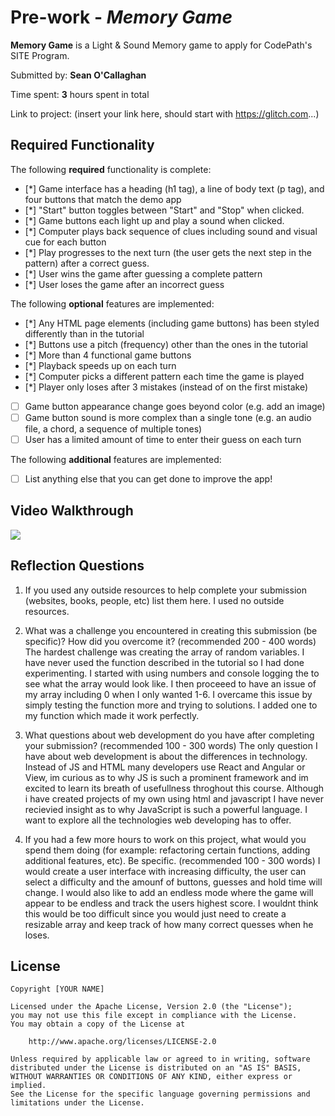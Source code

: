 # Pre-work - *Memory Game*

**Memory Game** is a Light & Sound Memory game to apply for CodePath's SITE Program. 

Submitted by: **Sean O'Callaghan**

Time spent: **3** hours spent in total

Link to project: (insert your link here, should start with https://glitch.com...)

## Required Functionality

The following **required** functionality is complete:

* [*] Game interface has a heading (h1 tag), a line of body text (p tag), and four buttons that match the demo app
* [*] "Start" button toggles between "Start" and "Stop" when clicked. 
* [*] Game buttons each light up and play a sound when clicked. 
* [*] Computer plays back sequence of clues including sound and visual cue for each button
* [*] Play progresses to the next turn (the user gets the next step in the pattern) after a correct guess. 
* [*] User wins the game after guessing a complete pattern
* [*] User loses the game after an incorrect guess

The following **optional** features are implemented:

* [*] Any HTML page elements (including game buttons) has been styled differently than in the tutorial
* [*] Buttons use a pitch (frequency) other than the ones in the tutorial
* [*] More than 4 functional game buttons
* [*] Playback speeds up on each turn
* [*] Computer picks a different pattern each time the game is played
* [*] Player only loses after 3 mistakes (instead of on the first mistake)
* [ ] Game button appearance change goes beyond color (e.g. add an image)
* [ ] Game button sound is more complex than a single tone (e.g. an audio file, a chord, a sequence of multiple tones)
* [ ] User has a limited amount of time to enter their guess on each turn

The following **additional** features are implemented:

- [ ] List anything else that you can get done to improve the app!

## Video Walkthrough

![](https://i.imgur.com/EuaYshX.gif)



## Reflection Questions
1. If you used any outside resources to help complete your submission (websites, books, people, etc) list them here. 
I used no outside resources. 

2. What was a challenge you encountered in creating this submission (be specific)? How did you overcome it? (recommended 200 - 400 words) 
The hardest challenge was creating the array of random variables. I have never used the function described in the tutorial so I had done experimenting. I started with using numbers and console logging the to see what the array would look like. I then proceeed to have an issue of my array including 0 when I only wanted 1-6. I overcame this issue by simply testing the function more and trying to solutions. I added one to my function which made it work perfectly.
3. What questions about web development do you have after completing your submission? (recommended 100 - 300 words) 
The only question I have about web development is about the differences in technology. Instead of JS and HTML many developers use React and Angular or View, im curious as to why JS is such a prominent framework and im excited to learn its breath of usefullness throghout this course. Although i have created projects of my own using html and javascript I have never recievied insight as to why JavaScript is such a powerful language. I want to explore all the technologies web developing has to offer. 

4. If you had a few more hours to work on this project, what would you spend them doing (for example: refactoring certain functions, adding additional features, etc). Be specific. (recommended 100 - 300 words) 
I would create a user interface with increasing difficulty, the user can select a difficulty and the amounf of buttons, guesses and hold time will change. I would also like to add an endless mode where the game will appear to be endless and track the users highest score. I wouldnt think this would be too difficult since you would just need to create a resizable array and keep track of how many correct quesses when he loses. 



## License

    Copyright [YOUR NAME]

    Licensed under the Apache License, Version 2.0 (the "License");
    you may not use this file except in compliance with the License.
    You may obtain a copy of the License at

        http://www.apache.org/licenses/LICENSE-2.0

    Unless required by applicable law or agreed to in writing, software
    distributed under the License is distributed on an "AS IS" BASIS,
    WITHOUT WARRANTIES OR CONDITIONS OF ANY KIND, either express or implied.
    See the License for the specific language governing permissions and
    limitations under the License.